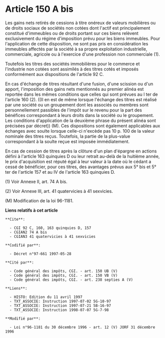 # Article 150 A bis

Les gains nets retirés de cessions à titre onéreux de valeurs mobilières ou de droits sociaux de sociétés non cotées dont
l'actif est principalement constitué d'immeubles ou de droits portant sur ces biens relèvent exclusivement du régime
d'imposition prévu pour les biens immeubles. Pour l'application de cette disposition, ne sont pas pris en considération les
immeubles affectés par la société à sa propre exploitation industrielle, commerciale, agricole ou à l'exercice d'une
profession non commerciale (1).

Toutefois les titres des sociétés immobilières pour le commerce et l'industrie non cotées sont assimilés à des titres cotés
et imposés conformément aux dispositions de l'article 92 C.

En cas d'échange de titres résultant d'une fusion, d'une scission ou d'un apport, l'imposition des gains nets mentionnés au
premier alinéa est reportée dans les mêmes conditions que celles qui sont prévues au I ter de l'article 160 (2). ((Il en est
de même lorsque l'échange des titres est réalisé par une société ou un groupement dont les associés ou membres sont
personnellement passibles de l'impôt sur le revenu pour la part des bénéfices correspondant à leurs droits dans la société ou
le groupement. Les conditions d'application de la deuxième phrase du présent alinéa sont précisées par décret)) (M). Ces
dispositions sont également applicables aux échanges avec soulte lorsque celle-ci n'excède pas 10 p. 100 de la valeur
nominale des titres reçus. Toutefois, la partie de la plus-value correspondant à la soulte reçue est imposée immédiatement. 

En cas de cession de titres après la clôture d'un plan d'épargne en actions défini à l'article 163 quinquies D ou leur
retrait au-delà de la huitième année, le prix d'acquisition est réputé égal à leur valeur à la date où le cédant a cessé de
bénéficier, pour ces titres, des avantages prévus aux 5° bis et 5° ter de l'article 157 et au IV de l'article 163 quinquies
D.

(1) Voir Annexe II, art. 74 A bis.

(2) Voir Annexe III, art. 41 quatervicies à 41 sexvicies.

(M) Modification de la loi 96-1181.

**Liens relatifs à cet article**

	**Cite**:

	  - CGI 92 C, 160, 163 quinquies D, 157
	  - CGIAN2 74 A bis
	  - CGIAN3 41 quatervicies à 41 sexvicies

	**Codifié par**:

	  - Décret n°97-661 1997-05-28

	**Cité par**:

	  - Code général des impôts, CGI. - art. 150 UB (V)
	  - Code général des impôts, CGI. - art. 150 VB (V)
	  - Code général des impôts, CGI. - art. 238 septies A (V)

	**Liens**:

	  - HISTO: Edition du 11 avril 1997
	  - TXT_ASSOCIE: Instruction 1997-07-02 5G-10-97
	  - TXT_ASSOCIE: Instruction 1997-07-21 5B-16-97
	  - TXT_ASSOCIE: Instruction 1998-07-07 5G-7-98

	**Modifié par**:

	  - Loi n°96-1181 du 30 décembre 1996 - art. 12 (V) JORF 31 décembre 1996
